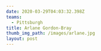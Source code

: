 ```yaml
---
date: 2020-03-29T04:03:32.398Z
teams:
  - Pittsburgh
title: Arlane Gordon-Bray
thumb_img_path: /images/arlane.jpg
layout: post
---
```

